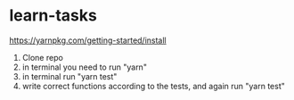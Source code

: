 # learn-tasks

https://yarnpkg.com/getting-started/install

1. Clone repo
2. in terminal you need to run "yarn"
3. in terminal run "yarn test"
4. write correct functions according to the tests, and again run "yarn test"
